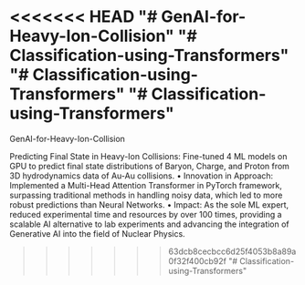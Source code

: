 <<<<<<< HEAD
"# GenAI-for-Heavy-Ion-Collision" 
"# Classification-using-Transformers" 
"# Classification-using-Transformers" 
"# Classification-using-Transformers" 
=======
GenAI-for-Heavy-Ion-Collision

 Predicting Final State in Heavy-Ion Collisions: Fine-tuned 4 ML models on GPU to predict 
 final state distributions of Baryon, Charge, and Proton from 3D hydrodynamics data of Au-Au collisions.
 • Innovation in Approach: Implemented a Multi-Head Attention Transformer in PyTorch framework, surpassing
 traditional methods in handling noisy data, which led to more robust predictions than Neural Networks.
 • Impact: As the sole ML expert, reduced experimental time and resources by over 100 times, providing a scalable
 AI alternative to lab experiments and advancing the integration of Generative AI into the field of Nuclear Physics.
>>>>>>> 63dcb8cecbcc6d25f4053b8a89a0f32f400cb92f
"# Classification-using-Transformers" 
